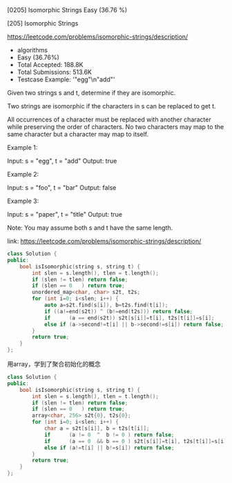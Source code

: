 [0205] Isomorphic Strings                                           Easy   (36.76 %)

<!--front-->	
[205] Isomorphic Strings  

https://leetcode.com/problems/isomorphic-strings/description/

* algorithms
* Easy (36.76%)
* Total Accepted:    188.8K
* Total Submissions: 513.6K
* Testcase Example:  '"egg"\n"add"'

Given two strings s and t, determine if they are isomorphic.

Two strings are isomorphic if the characters in s can be replaced to get t.

All occurrences of a character must be replaced with another character while preserving the order of characters. No two characters may map to the same character but a character may map to itself.

Example 1:


Input: s = "egg", t = "add"
Output: true


Example 2:


Input: s = "foo", t = "bar"
Output: false

Example 3:


Input: s = "paper", t = "title"
Output: true

Note:
You may assume both s and t have the same length.






<!--back-->

link: https://leetcode.com/problems/isomorphic-strings/description/

```cpp
class Solution {
public:
    bool isIsomorphic(string s, string t) {
        int slen = s.length(), tlen = t.length();
        if (slen != tlen) return false;
        if (slen == 0   ) return true;
        unordered_map<char, char> s2t, t2s;
        for (int i=0; i<slen; i++) {
            auto a=s2t.find(s[i]), b=t2s.find(t[i]);
            if ((a!=end(s2t)) ^ (b!=end(t2s))) return false;
            if      (a == end(s2t)) s2t[s[i]]=t[i], t2s[t[i]]=s[i];
            else if (a->second!=t[i] || b->second!=s[i]) return false;
        }
        return true;
    }
};
```

用array，学到了聚合初始化的概念

```cpp
class Solution {
public:
    bool isIsomorphic(string s, string t) {
        int slen = s.length(), tlen = t.length();
        if (slen != tlen) return false;
        if (slen == 0   ) return true;
        array<char, 256> s2t{0}, t2s{0};
        for (int i=0; i<slen; i++) {
            char a = s2t[s[i]], b = t2s[t[i]];
            if      (a != 0  ^  b != 0 ) return false;
            if      (a == 0  && b == 0 ) s2t[s[i]]=t[i], t2s[t[i]]=s[i];
            else if (a!=t[i] || b!=s[i]) return false;
        }
        return true;
    }
};
```


